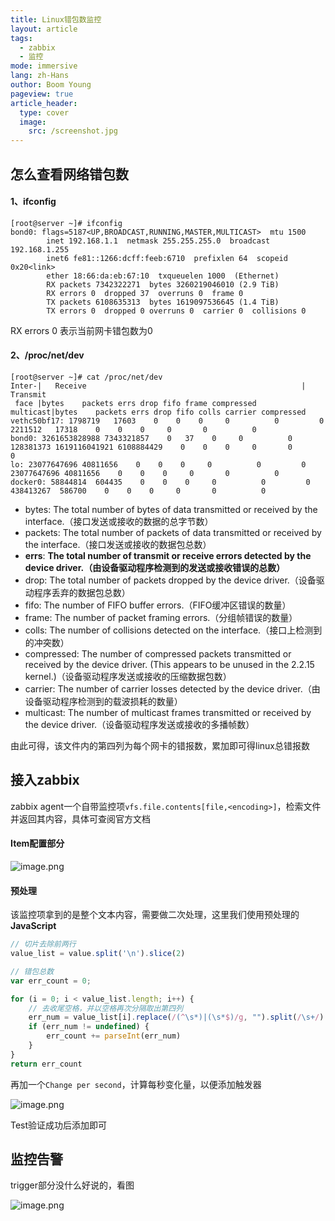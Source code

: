 ```yaml
---
title: Linux错包数监控
layout: article
tags: 
  - zabbix
  - 监控
mode: immersive
lang: zh-Hans
outhor: Boom Young
pageview: true
article_header:
  type: cover
  image:
    src: /screenshot.jpg
---
```


## 怎么查看网络错包数


#### 1、ifconfig

```shell
[root@server ~]# ifconfig 
bond0: flags=5187<UP,BROADCAST,RUNNING,MASTER,MULTICAST>  mtu 1500
        inet 192.168.1.1  netmask 255.255.255.0  broadcast 192.168.1.255
        inet6 fe81::1266:dcff:feeb:6710  prefixlen 64  scopeid 0x20<link>
        ether 18:66:da:eb:67:10  txqueuelen 1000  (Ethernet)
        RX packets 7342322271  bytes 3260219046010 (2.9 TiB)
        RX errors 0  dropped 37  overruns 0  frame 0
        TX packets 6108635313  bytes 1619097536645 (1.4 TiB)
        TX errors 0  dropped 0 overruns 0  carrier 0  collisions 0
```

RX errors 0 表示当前网卡错包数为0


#### 2、/proc/net/dev


```shell
[root@server ~]# cat /proc/net/dev
Inter-|   Receive                                                |  Transmit
 face |bytes    packets errs drop fifo frame compressed multicast|bytes    packets errs drop fifo colls carrier compressed
vethc50bf17: 1798719   17603    0    0    0     0          0         0  2211512   17318    0    0    0     0       0          0
bond0: 3261653828988 7343321857    0   37    0     0          0 128381373 1619116041921 6108884429    0    0    0     0       0          0
lo: 23077647696 40811656    0    0    0     0          0         0 23077647696 40811656    0    0    0     0       0          0
docker0: 58844814  604435    0    0    0     0          0         0 438413267  586700    0    0    0     0       0          0
```


- bytes: The total number of bytes of data transmitted or received by the interface.（接口发送或接收的数据的总字节数）
- packets: The total number of packets of data transmitted or received by the interface.（接口发送或接收的数据包总数）
- **errs**: **The total number of transmit or receive errors detected by the device driver.（由设备驱动程序检测到的发送或接收错误的总数）**
- drop: The total number of packets dropped by the device driver.（设备驱动程序丢弃的数据包总数）
- fifo: The number of FIFO buffer errors.（FIFO缓冲区错误的数量）
- frame: The number of packet framing errors.（分组帧错误的数量）
- colls: The number of collisions detected on the interface.（接口上检测到的冲突数）
- compressed: The number of compressed packets transmitted or received by the device driver. (This appears to be unused in the 2.2.15 kernel.)（设备驱动程序发送或接收的压缩数据包数）
- carrier: The number of carrier losses detected by the device driver.（由设备驱动程序检测到的载波损耗的数量）
- multicast: The number of multicast frames transmitted or received by the device driver.（设备驱动程序发送或接收的多播帧数）


由此可得，该文件内的第四列为每个网卡的错报数，累加即可得linux总错报数


## 接入zabbix


zabbix agent一个自带监控项`vfs.file.contents[file,<encoding>]`，检索文件并返回其内容，具体可查阅官方文档


#### Item配置部分

![image.png](https://cdn.nlark.com/yuque/0/2021/png/12478471/1628578421438-7ee7ce08-1aa7-4f1d-90da-9bc28d5dd76e.png)


#### 预处理


该监控项拿到的是整个文本内容，需要做二次处理，这里我们使用预处理的**JavaScript**


```javascript
// 切片去除前两行
value_list = value.split('\n').slice(2)

// 错包总数
var err_count = 0;

for (i = 0; i < value_list.length; i++) {
    // 去收尾空格，并以空格再次分隔取出第四列
    err_num = value_list[i].replace(/(^\s*)|(\s*$)/g, "").split(/\s+/)[3]
    if (err_num != undefined) {
        err_count += parseInt(err_num)
    }
}
return err_count
```


再加一个`Change per second`，计算每秒变化量，以便添加触发器

![image.png](https://cdn.nlark.com/yuque/0/2021/png/12478471/1628578443810-ed1e2578-1256-4dab-a78f-521a77e06398.png)

Test验证成功后添加即可


## 监控告警

trigger部分没什么好说的，看图

![image.png](https://cdn.nlark.com/yuque/0/2021/png/12478471/1628578452214-52293684-d330-483f-9e54-6938d8631286.png)

